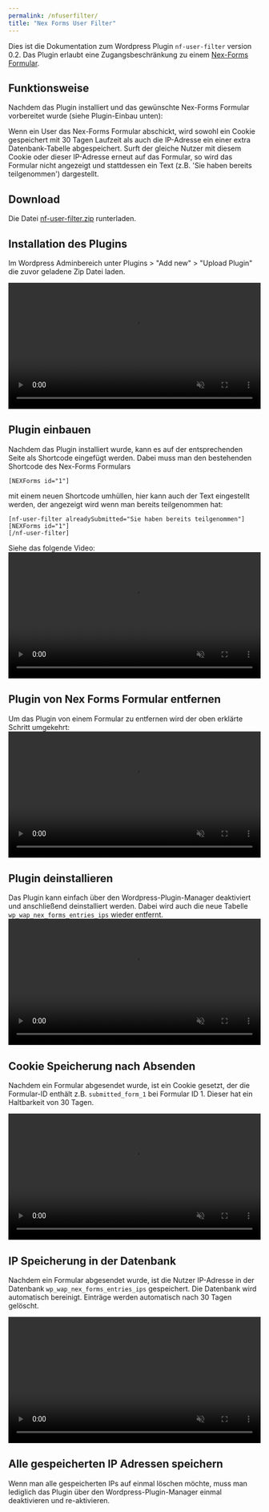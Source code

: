 ```yaml
---
permalink: /nfuserfilter/
title: "Nex Forms User Filter"
---
```


Dies ist die Dokumentation zum Wordpress Plugin `nf-user-filter` version 0.2. Das Plugin erlaubt eine Zugangsbeschränkung zu einem
<a target="_blank" rel="noopener noreferrer" href="https://de.wordpress.org/plugins/nex-forms-express-wp-form-builder/">Nex-Forms Formular</a>.

## Funktionsweise

Nachdem das Plugin installiert und das gewünschte Nex-Forms Formular vorbereitet wurde (siehe Plugin-Einbau unten):

Wenn ein User das Nex-Forms Formular abschickt, wird sowohl ein Cookie gespeichert mit 30 Tagen Laufzeit als auch die IP-Adresse ein einer extra Datenbank-Tabelle abgespeichert.
Surft der gleiche Nutzer mit diesem Cookie oder dieser IP-Adresse erneut auf das Formular, so wird das Formular nicht angezeigt und stattdessen ein Text (z.B. 'Sie haben bereits teilgenommen') dargestellt.

## Download

Die Datei
<a target="_blank" rel="noopener noreferrer" href="../assets/releases/nf-user-filter/nf-user-filter.zip">nf-user-filter.zip</a>
runterladen.

## Installation des Plugins

Im Wordpress Adminbereich unter Plugins > "Add new" > "Upload Plugin" die zuvor geladene Zip Datei laden.

<video muted controls width="100%" >
    <source src="../assets/releases/nf-user-filter/videos/01_Installation.mp4" type="video/mp4">
</video>

## Plugin einbauen

Nachdem das Plugin installiert wurde, kann es auf der entsprechenden Seite als Shortcode eingefügt werden.
Dabei muss man den bestehenden Shortcode des Nex-Forms Formulars

```
[NEXForms id="1"]
```

mit einem neuen Shortcode umhüllen, hier kann auch der Text eingestellt werden, der angezeigt wird wenn man bereits teilgenommen hat:

```
[nf-user-filter alreadySubmitted="Sie haben bereits teilgenommen"]
[NEXForms id="1"]
[/nf-user-filter]
```

Siehe das folgende Video:
<video muted controls width="100%" >
    <source src="../assets/releases/nf-user-filter/videos/02_Setup.mp4" type="video/mp4">
</video>

## Plugin von Nex Forms Formular entfernen
Um das Plugin von einem Formular zu entfernen wird der oben erklärte Schritt umgekehrt:
<video muted controls width="100%" >
    <source src="../assets/releases/nf-user-filter/videos/03_Removal.mp4" type="video/mp4">
</video>

## Plugin deinstallieren
Das Plugin kann einfach über den Wordpress-Plugin-Manager deaktiviert und anschließend deinstalliert werden.
Dabei wird auch die neue Tabelle `wp_wap_nex_forms_entries_ips` wieder entfernt.
<video muted controls width="100%" >
    <source src="../assets/releases/nf-user-filter/videos/04_Uninstallation.mp4" type="video/mp4">
</video>

## Cookie Speicherung nach Absenden

Nachdem ein Formular abgesendet wurde, ist ein Cookie gesetzt, der die Formular-ID enthält z.B. `submitted_form_1` bei Formular ID 1. Dieser hat ein Haltbarkeit von 30 Tagen.

<video muted controls width="100%" >
    <source src="../assets/releases/nf-user-filter/videos/05_Stored_Cookie.mp4" type="video/mp4">
</video>

## IP Speicherung in der Datenbank

Nachdem ein Formular abgesendet wurde, ist die Nutzer IP-Adresse in der Datenbank `wp_wap_nex_forms_entries_ips` gespeichert. Die Datenbank wird automatisch bereinigt. Einträge werden automatisch nach 30 Tagen gelöscht.

<video muted controls width="100%" >
    <source src="../assets/releases/nf-user-filter/videos/06_Stored_IP.mp4" type="video/mp4">
</video>

## Alle gespeicherten IP Adressen speichern

Wenn man alle gespeicherten IPs auf einmal löschen möchte, muss man lediglich das Plugin über den Wordpress-Plugin-Manager einmal deaktivieren und re-aktivieren.
